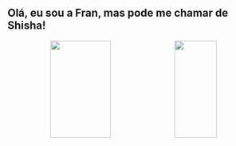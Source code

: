 ## Olá, eu sou a Fran, mas pode me chamar de Shisha!

<div align="center">  
  <img width="49%" height="195px" src="https://github-readme-stats.vercel.app/api?username=shishakkj&show_icons=true&count_private=true&hide_border=true&theme=discord_old_blurple" /> 
  <img width="41%" height="195px" src="https://github-readme-stats.vercel.app/api/top-langs/?username=shishakkj&layout=compact&hide_border=true&theme=discord_old_blurple" />
</div>

##
